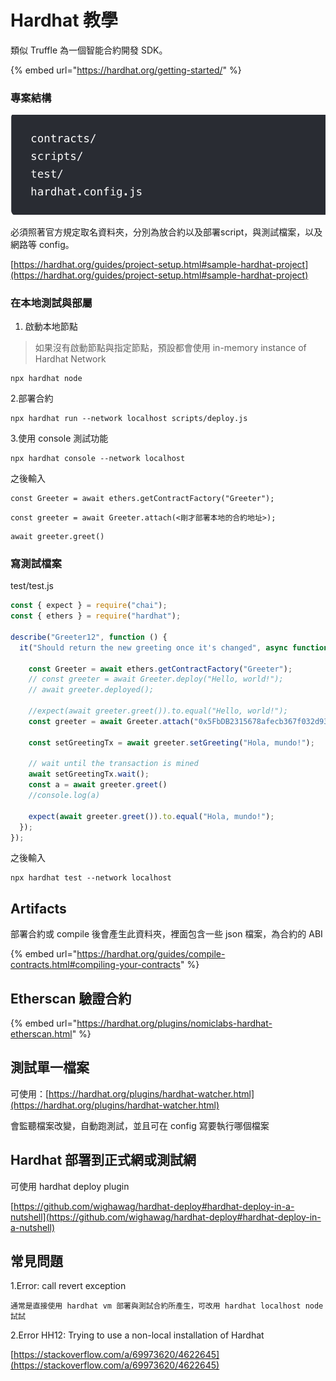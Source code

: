 # Hardhat 教學

類似 Truffle 為一個智能合約開發 SDK。

{% embed url="https://hardhat.org/getting-started/" %}

### 專案結構

![](<../.gitbook/assets/截圖 2021-09-14 下午12.09.39.png>)

必須照著官方規定取名資料夾，分別為放合約以及部署script，與測試檔案，以及網路等 config。

[https://hardhat.org/guides/project-setup.html#sample-hardhat-project](https://hardhat.org/guides/project-setup.html#sample-hardhat-project)

### 在本地測試與部屬

1. 啟動本地節點

> 如果沒有啟動節點與指定節點，預設都會使用 in-memory instance of Hardhat Network

```
npx hardhat node
```

2.部署合約

```
npx hardhat run --network localhost scripts/deploy.js
```

3.使用 console 測試功能

```
npx hardhat console --network localhost
```

之後輸入

```
const Greeter = await ethers.getContractFactory("Greeter");
```

```
const greeter = await Greeter.attach(<剛才部署本地的合約地址>);
```

```
await greeter.greet()
```

### 寫測試檔案

test/test.js

```javascript
const { expect } = require("chai");
const { ethers } = require("hardhat");

describe("Greeter12", function () {
  it("Should return the new greeting once it's changed", async function () {
    
    const Greeter = await ethers.getContractFactory("Greeter");
    // const greeter = await Greeter.deploy("Hello, world!");
    // await greeter.deployed();

    //expect(await greeter.greet()).to.equal("Hello, world!");
    const greeter = await Greeter.attach("0x5FbDB2315678afecb367f032d93F642f64180aa3");

    const setGreetingTx = await greeter.setGreeting("Hola, mundo!");

    // wait until the transaction is mined
    await setGreetingTx.wait();
    const a = await greeter.greet()
    //console.log(a)

    expect(await greeter.greet()).to.equal("Hola, mundo!");
  });
});

```

之後輸入

```
npx hardhat test --network localhost
```

## Artifacts

部署合約或 compile 後會產生此資料夾，裡面包含一些 json 檔案，為合約的 ABI

{% embed url="https://hardhat.org/guides/compile-contracts.html#compiling-your-contracts" %}

## Etherscan 驗證合約

{% embed url="https://hardhat.org/plugins/nomiclabs-hardhat-etherscan.html" %}

## 測試單一檔案

可使用：[https://hardhat.org/plugins/hardhat-watcher.html](https://hardhat.org/plugins/hardhat-watcher.html)

會監聽檔案改變，自動跑測試，並且可在 config 寫要執行哪個檔案

## Hardhat 部署到正式網或測試網

可使用 hardhat deploy plugin

[https://github.com/wighawag/hardhat-deploy#hardhat-deploy-in-a-nutshell](https://github.com/wighawag/hardhat-deploy#hardhat-deploy-in-a-nutshell)

## 常見問題

1.Error: call revert exception

```
通常是直接使用 hardhat vm 部署與測試合約所產生，可改用 hardhat localhost node 試試
```

2.Error HH12: Trying to use a non-local installation of Hardhat

[https://stackoverflow.com/a/69973620/4622645](https://stackoverflow.com/a/69973620/4622645)
